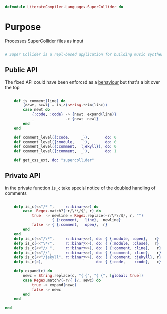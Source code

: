 ```elixir
defmodule LiterateCompiler.Languages.SuperCollider do

```

# Purpose

Processes SuperCollider files as input

```elixir

# Super Collider is a repl-based application for building music synthesisers

```

## Public API

The fixed API could have been enforced as a [behaviour](https://hexdocs.pm/elixir/1.4.5/behaviours.html)
but that's a bit over the top

```elixir

	def is_comment(line) do
		{newt, newl} = is_c(String.trim(line))
		case newt do
			{:code, :code} -> {newt, expand(line)}
			_              -> {newt, newl}
		end
	end

	def comment_level({:code,     _}),       do: 0
	def comment_level({:module,   _}),       do: 0
	def comment_level({:comment,  :jekyll}), do: 0
	def comment_level({:comment,  _}),       do: 1

	def get_css_ext, do: "supercollider"

```

## Private API

in the private function `is_c` take special notice of the doubled handling of
comments

```elixir

	defp is_c(<<"/* ",     r::binary>>) do
		case  Regex.match?(~r/\*\/$/, r) do
			true  -> newline = Regex.replace(~r/\*\/$/, r, "")
					 { {:comment,  :line},  newline}
			false -> { {:comment,  :open},  r}
		end
	end
	defp is_c(<<"/\*",     r::binary>>), do: { {:module, :open},   r}
	defp is_c(<<"\*/",     r::binary>>), do: { {:module, :close},  r}
	defp is_c(<<"// ",     r::binary>>), do: { {:comment, :line},   r}
	defp is_c(<<"//",      r::binary>>), do: { {:comment, :line},   r}
	defp is_c(<<"/jekyll", r::binary>>), do: { {:comment, :jekyll}, r}
	defp is_c(c),                        do: { {:code,    :code},   c}

	defp expand(c) do
		newc = String.replace(c, "{ {", "{ {", [global: true])
		case Regex.match?(~r/{ {/, newc) do
			true -> expand(newc)
			false -> newc
		end
	end

end
```
